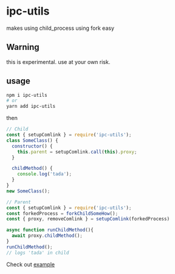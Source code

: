 # ipc-utils

makes using child_process using fork easy

## Warning

this is experimental. use at your own risk.

## usage

```bash
npm i ipc-utils
# or
yarn add ipc-utils
```

then

```js
// Child
const { setupComlink } = require('ipc-utils');
class SomeClass() {
  constructor() {
    this.parent = setupComlink.call(this).proxy;
  }

  childMethod() {
    console.log('tada');
  }
}
new SomeClass();

// Parent
const { setupComlink } = require('ipc-utils');
const forkedProcess = forkChildSomeHow();
const { proxy, removeComlink } = setupComlink(forkedProcess)

async function runChildMethod(){
  await proxy.childMethod();
}
runChildMethod();
// logs 'tada' in child


```

Check out [example](https://github.com/jd1378/ipc-utils/blob/master/examples/example1.js)
  